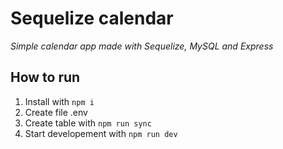 # Sequelize calendar
*Simple calendar app made with Sequelize, MySQL and Express*

## How to run

1. Install with `npm i`
2. Create file .env
3. Create table with `npm run sync`
4. Start developement with `npm run dev`